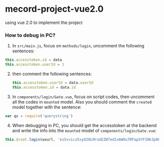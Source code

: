 # mecord-project-vue2.0
using vue 2.0 to implement the project

### How to debug in PC?

1. In `src/main.js`, focus on `methods/login`, uncomment the following sentences:
  ```javascript
  this.accesstoken.id = data    
  this.accesstoken.userId = 1  
  ```
  
2. then comment the following sentences:
    ```javascript
    this.accesstoken.userId = data.userId
    this.accesstoken.id = data.id
    ```
  
3. In `components/login/Gate.vue`, focus on script codes, then uncomment all the codes in `mounted` model. Also you should comment the `created` model together with the sentence:
  ```javascript
  var qs = require('querystring')
  ```
4. When debugging in PC, you should get the accesstoken at the backend and write the info into the `mounted` model of `components/login/Gate.vue`:
  ```javascript
  this.$root.login(wxurl, 'ez5vvico5xy020LMruUEZW7ed2xAW9u7RPap5YFINk3pNFlS6IDFYUf4VFErmjWI')  
  ```
